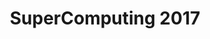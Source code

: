 ---
dateStart: 2017-11-12
dateEnd: 2017-11-17
title: "SuperComputing 2017"
venue: "Colorado Convention Center"
organizer: Laura Pettit
credit:
city: Denver
state: CO
country: USA
pdfLink: 20171112-super-computing-colorado.pdf
venueImages:
---